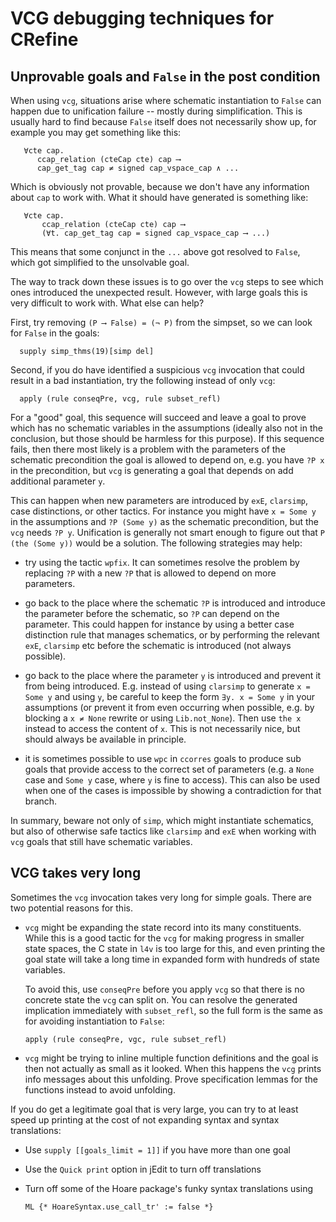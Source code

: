 <!--
     Copyright 2024, Proofcraft Pty Ltd

     SPDX-License-Identifier: CC-BY-SA-4.0
-->

# VCG debugging techniques for CRefine

## Unprovable goals and `False` in the post condition

When using `vcg`, situations arise where schematic instantiation to `False` can
happen due to unification failure -- mostly during simplification. This is
usually hard to find because `False` itself does not necessarily show up, for
example you may get something like this:

```isabelle
   ∀cte cap.
      ccap_relation (cteCap cte) cap ⟶
      cap_get_tag cap ≠ signed cap_vspace_cap ∧ ...
```

Which is obviously not provable, because we don't have any information about
`cap` to work with. What it should have generated is something like:

```isabelle
   ∀cte cap.
       ccap_relation (cteCap cte) cap ⟶
       (∀t. cap_get_tag cap = signed cap_vspace_cap ⟶ ...)
```

This means that some conjunct in the `...` above got resolved to `False`, which
got simplified to the unsolvable goal.

The way to track down these issues is to go over the `vcg` steps to see which
ones introduced the unexpected result. However, with large goals this is very
difficult to work with. What else can help?

First, try removing `(P ⟶ False) = (¬ P)` from the simpset, so we can look for
`False` in the goals:

```isabelle
  supply simp_thms(19)[simp del]
```

Second, if you do have identified a suspicious `vcg` invocation that could
result in a bad instantiation, try the following instead of only `vcg`:

```isabelle
  apply (rule conseqPre, vcg, rule subset_refl)
```

For a "good" goal, this sequence will succeed and leave a goal to prove which
has no schematic variables in the assumptions (ideally also not in the
conclusion, but those should be harmless for this purpose). If this sequence
fails, then there most likely is a problem with the parameters of the schematic
precondition the goal is allowed to depend on, e.g. you have `?P x` in the
precondition, but `vcg` is generating a goal that depends on add additional
parameter `y`.

This can happen when new parameters are introduced by `exE`, `clarsimp`, case
distinctions, or other tactics. For instance you might have `x = Some y` in the
assumptions and `?P (Some y)` as the schematic precondition, but the `vcg` needs
`?P y`. Unification is generally not smart enough to figure out that `P (the
(Some y))` would be a solution. The following strategies may help:

* try using the tactic `wpfix`. It can sometimes resolve the problem by
  replacing `?P` with a new `?P` that is allowed to depend on more parameters.

* go back to the place where the schematic `?P` is introduced and introduce the
  parameter before the schematic, so `?P` can depend on the parameter. This could
  happen for instance by using a better case distinction rule that manages
  schematics, or by performing the relevant `exE`, `clarsimp` etc before the
  schematic is introduced (not always possible).

* go back to the place where the parameter `y` is introduced and prevent it from
  being introduced. E.g. instead of using `clarsimp` to generate `x = Some y`
  and using `y`, be careful to keep the form `∃y. x = Some y` in your
  assumptions (or prevent it from even occurring when possible, e.g. by blocking
  a `x ≠ None` rewrite or using `Lib.not_None`). Then use `the x` instead to
  access the content of `x`. This is not necessarily nice, but should always be
  available in principle.

* it is sometimes possible to use `wpc` in `ccorres` goals to produce sub goals
  that provide access to the correct set of parameters (e.g. a `None` case and
  `Some y` case, where `y` is fine to access). This can also be used when one of
  the cases is impossible by showing a contradiction for that branch.

In summary, beware not only of `simp`, which might instantiate schematics, but
also of otherwise safe tactics like `clarsimp` and `exE` when working with `vcg`
goals that still have schematic variables.

## VCG takes very long

Sometimes the `vcg` invocation takes very long for simple goals. There are two
potential reasons for this.

* `vcg` might be expanding the state record into its many constituents. While
  this is a good tactic for the `vcg` for making progress in smaller state
  spaces, the C state in `l4v` is too large for this, and even printing the goal
  state will take a long time in expanded form with hundreds of state variables.

  To avoid this, use `conseqPre` before you apply `vcg` so that there is no
  concrete state the `vcg` can split on. You can resolve the generated
  implication immediately with `subset_refl`, so the full form is the same
  as for avoiding instantiation to `False`:

  ```isabelle
  apply (rule conseqPre, vgc, rule subset_refl)
  ```

* `vcg` might be trying to inline multiple function definitions and the goal is
  then not actually as small as it looked. When this happens the `vcg` prints
  info messages about this unfolding. Prove specification lemmas for the
  functions instead to avoid unfolding.

If you do get a legitimate goal that is very large, you can try to at least
speed up printing at the cost of not expanding syntax and syntax translations:

* Use `supply [[goals_limit = 1]]` if you have more than one goal
* Use the `Quick print` option in jEdit to turn off translations
* Turn off some of the Hoare package's funky syntax translations using

  ```isabelle
  ML {* HoareSyntax.use_call_tr' := false *}
  ```
